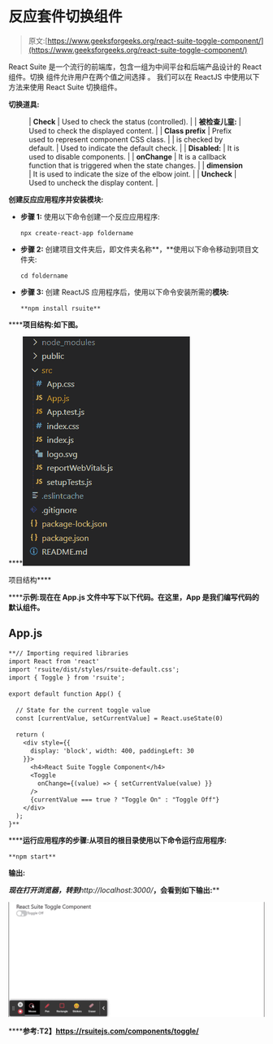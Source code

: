 # 反应套件切换组件

> 原文:[https://www.geeksforgeeks.org/react-suite-toggle-component/](https://www.geeksforgeeks.org/react-suite-toggle-component/)

React Suite 是一个流行的前端库，包含一组为中间平台和后端产品设计的 React 组件。切换  组件允许用户在两个值之间选择 。 我们可以在 ReactJS 中使用以下方法来使用 React Suite 切换组件。

**切换道具:**

<figure class="table">

| **Check** | Used to check the status (controlled). |
| **被检查儿童:** | Used to check the displayed content. |
| **Class prefix** | Prefix used to represent component CSS class. |
| is checked by default. | Used to indicate the default check. |
| **Disabled:** | It is used to disable components. |
| **onChange** | It is a callback function that is triggered when the state changes. |
| **dimension** | It is used to indicate the size of the elbow joint. |
| **Uncheck** | Used to uncheck the display content. |

</figure>

**创建反应应用程序并安装模块:**

*   **步骤 1:** 使用以下命令创建一个反应应用程序:

    ```
    npx create-react-app foldername
    ```

*   **步骤 2:** 创建项目文件夹后，即文件夹名称**，**使用以下命令移动到项目文件夹:

    ```
    cd foldername
    ```

*   **步骤 3:** 创建 ReactJS 应用程序后，使用以下命令安装所需的****模块:****

    ```
    **npm install rsuite**
    ```

******项目结构:**如下图。****

****![](img/f04ae0d8b722a9fff0bd9bd138b29c23.png)

项目结构**** 

******示例:**现在在 **App.js** 文件中写下以下代码。在这里，App 是我们编写代码的默认组件。****

## ****App.js****

```
**// Importing required libraries
import React from 'react'
import 'rsuite/dist/styles/rsuite-default.css';
import { Toggle } from 'rsuite';

export default function App() {

  // State for the current toggle value
  const [currentValue, setCurrentValue] = React.useState(0)

  return (
    <div style={{
      display: 'block', width: 400, paddingLeft: 30
    }}>
      <h4>React Suite Toggle Component</h4>
      <Toggle
        onChange={(value) => { setCurrentValue(value) }}
      />
      {currentValue === true ? "Toggle On" : "Toggle Off"}
    </div>
  );
}**
```

******运行应用程序的步骤:**从项目的根目录使用以下命令运行应用程序:****

```
**npm start**
```

******输出:******

****现在打开浏览器，转到***http://localhost:3000/***，会看到如下输出:****

****![](img/e46a46b2254953cc8662b4a35d8ea2b0.png)****

******参考:**T2】https://rsuitejs.com/components/toggle/****